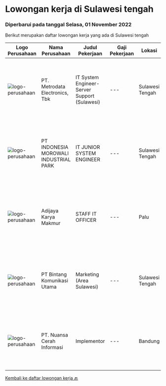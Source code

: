
  # Lowongan kerja di Sulawesi tengah

  ### Diperbarui pada tanggal Selasa, 01 November 2022

  Berikut merupakan daftar lowongan kerja yang ada di Sulawesi tengah

  |Logo Perusahaan | Nama Perusahaan | Judul Pekerjaan | Gaji Pekerjaan | Lokasi | Deskripsi | Tanggal diunggah | Pranala |
  | -------------- | --------------- | --------------- | --------- | --------- | -------------- | ------- | ----------- |
  |![logo-perusahaan](https://image-service-cdn.seek.com.au/0d75518309b56a3cff39daa569b0ba02cc7a22f2/ee4dce1061f3f616224767ad58cb2fc751b8d2dc)|PT. Metrodata Electronics, Tbk|IT System Engineer- Server Support (Sulawesi)|---|Sulawesi Tengah|Lingkup Kerja:1. Singl Point Of Contact O3652. Dispatcher Ticket, Log &amp; Analyze Ticket3. First level support4. Diutamakan mempunyai pengalaman...|Kamis, 27 Oktober 2022|https://www.jobstreet.co.id/id/job/it-system-engineer-server-support-sulawesi-4071890?token=0~20ac737e-1420-4298-90aa-24501bc6efae&sectionRank=1&jobId=jobstreet-id-job-4071890|
|![logo-perusahaan](https://image-service-cdn.seek.com.au/6f1b26962eca03f7c9c9a38ff9e9e5d35b6482b4/ee4dce1061f3f616224767ad58cb2fc751b8d2dc)|PT INDONESIA MOROWALI INDUSTRIAL PARK|IT JUNIOR SYSTEM ENGINEER|---|Sulawesi Tengah|Requirements : Bachelor degree preferably in Computer Science/ Information Systems/ Engineer or equivalent Having basic knowledge with Virtualization...|Jumat, 21 Oktober 2022|https://www.jobstreet.co.id/id/job/it-junior-system-engineer-4077092?token=0~20ac737e-1420-4298-90aa-24501bc6efae&sectionRank=2&jobId=jobstreet-id-job-4077092|
|![logo-perusahaan](https://i.ibb.co/sqvTCh9/112815900-stock-vector-no-image-available-icon-flat-vector.webp)|Adijaya Karya Makmur|STAFF IT OFFICER|---|Palu|Kualifikasi : Pendidikan Minimal SMA/SMK/Sederajat Lulusan baru/Fresh Graduate dipersilakan melamar Paham Dasar Jaringan Memiliki Wawasan tentang IT...|Selasa, 18 Oktober 2022|https://www.jobstreet.co.id/id/job/staff-it-officer-4072119?token=0~20ac737e-1420-4298-90aa-24501bc6efae&sectionRank=3&jobId=jobstreet-id-job-4072119|
|![logo-perusahaan](https://image-service-cdn.seek.com.au/c9ea1c15540adb1bb3ee5d9034c0b2b344562e4e/ee4dce1061f3f616224767ad58cb2fc751b8d2dc)|PT Bintang Komunikasi Utama|Marketing (Area Sulawesi)|---|Sulawesi Tengah|Usia maksimal 40 tahun Pendidikan minimal S1 Teknik Elektro/ Jaringan/ Telekomunikasi Memiliki pengalaman di bidang marketing teknis minimal 1 tahun...|Selasa, 18 Oktober 2022|https://www.jobstreet.co.id/id/job/marketing-area-sulawesi-4052479?token=0~20ac737e-1420-4298-90aa-24501bc6efae&sectionRank=4&jobId=jobstreet-id-job-4052479|
|![logo-perusahaan](https://image-service-cdn.seek.com.au/ccc9351bdb2230a6a680c29475ae1d118c709938/ee4dce1061f3f616224767ad58cb2fc751b8d2dc)|PT. Nuansa Cerah Informasi|Implementor|---|Bandung|Pendidikan D3 / S1 Sistem Informasi/ Manajemen Informatika/ Teknik Komputer/ Teknik Informatika / Komputer Akuntansi/Akuntansi Komunikatif, dapat...|Minggu, 16 Oktober 2022|https://www.jobstreet.co.id/id/job/implementor-4058754?token=0~20ac737e-1420-4298-90aa-24501bc6efae&sectionRank=5&jobId=jobstreet-id-job-4058754|


  [Kembali ke daftar lowongan kerja 🔙](../README.md#daftar-lowongan-kerja)
  